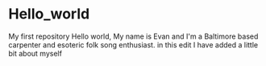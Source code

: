 # Hello_world
My first repository 
Hello world, My name is Evan and I'm a Baltimore based carpenter and esoteric folk song enthusiast.
in this edit I have added a little bit about myself 
